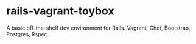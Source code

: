 rails-vagrant-toybox
====================

A basic off-the-shelf dev environment for Rails. Vagrant, Chef, Bootstrap, Postgres, Rspec... 
